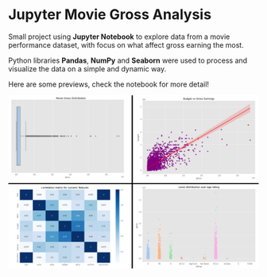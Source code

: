 # Jupyter Movie Gross Analysis

Small project using **Jupyter Notebook** to explore data from a movie performance dataset, with focus on what affect gross earning the most.

Python libraries **Pandas**, **NumPy** and **Seaborn** were used to process and visualize the data on a simple and dynamic way.

Here are some previews, check the notebook for more detail!

![enter image description here](Images/Preview.png)
